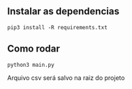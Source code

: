 ## Instalar as dependencias

```
pip3 install -R requirements.txt
```

## Como rodar

```
python3 main.py
```

Arquivo csv será salvo na raiz do projeto
